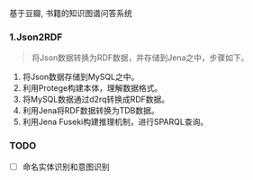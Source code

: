 基于豆瓣, 书籍的知识图谱问答系统

### 1.Json2RDF
> 将Json数据转换为RDF数据，并存储到Jena之中，步骤如下。
1. 将Json数据存储到MySQL之中。
2. 利用Protege构建本体，理解数据格式。
2. 将MySQL数据通过d2rq转换成RDF数据。
3. 利用Jena将RDF数据转换为TDB数据。
4. 利用Jena Fuseki构建推理机制，进行SPARQL查询。

### TODO
- [ ] 命名实体识别和意图识别